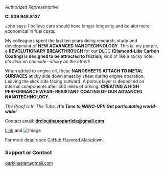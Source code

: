 *Authorized Representative*

**C:  509.948.8137**

John says:
  I believe cars should have longer longevity and be alot more economical in fuel costs.

  My colleagues spent the last ten years doing research, study and development of **NEW ADVANCED NANOTECHNOLOGY**.
This is, my people, a **REVOLUTIONARY BREAKTHROUGH** for our DLCC **(Diamond-Like Carbon Coating) is designed to 
be attracted to friction;** kind of like a sticky note, *it's slick on one side--sticky on the other!!*

  When added to engine oil, these **NANOSHEETS ATTACH TO METAL SURFACES** sticky side down sheet by sheet during engine operation.
Leaving the slick side facing outward. A porous layer is deposited on internal components after 500 miles of driving.
**CREATING A HIGH PERFORMANCE WEAR- RESISTANT COATING OF OUR ADVANCED NANOTECHNOLOGY.**

*The Proof Is In The Tube, **It's Time to NANO-UP!! Get particulating world-wide!***

Contact email:  **drcloudnanoparticle@gmail.com**

[Link](url) and ![Image](src)

For more details see [GitHub Flavored Markdown](https://guides.github.com/features/mastering-markdown/).

### Support or Contact
darkinastar@gmail.com
